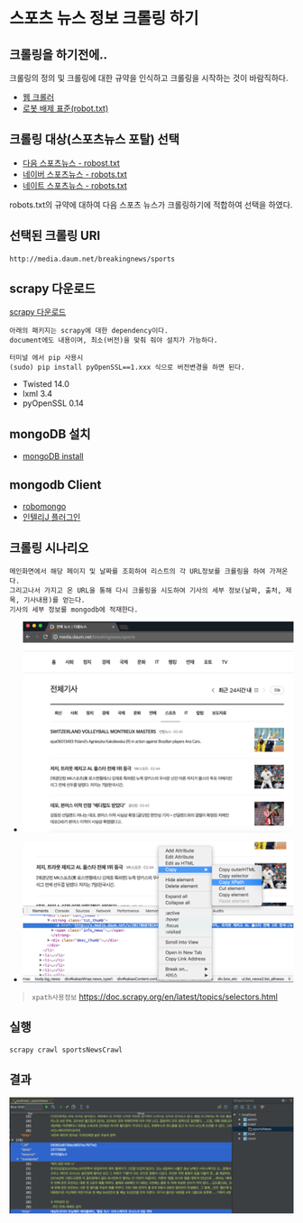 # 스포츠 뉴스 정보 크롤링 하기

## 크롤링을 하기전에..
크롤링의 정의 및 크롤링에 대한 규약을 인식하고 크롤링을 시작하는 것이 바람직하다.
- [웹 크롤러](https://ko.wikipedia.org/wiki/%EC%9B%B9_%ED%81%AC%EB%A1%A4%EB%9F%AC)
- [로봇 배제 표준(robot.txt)](https://ko.wikipedia.org/wiki/%EB%A1%9C%EB%B4%87_%EB%B0%B0%EC%A0%9C_%ED%91%9C%EC%A4%80)

## 크롤링 대상(스포츠뉴스 포탈) 선택
- [다음 스포츠뉴스 - robost.txt](http://media.daum.net/robots.txt)
- [네이버 스포츠뉴스 - robots.txt](http://sports.news.naver.com/robots.txt)
- [네이트 스포츠뉴스 - robots.txt](http://sports.news.nate.com/robots.txt)

robots.txt의 규약에 대하여 다음 스포츠 뉴스가 크롤링하기에 적합하여 선택을 하였다.

## 선택된 크롤링 URI
`http://media.daum.net/breakingnews/sports`


## scrapy 다운로드
[scrapy 다운로드](https://docs.scrapy.org/en/latest/intro/install.html#installing-scrapy)
```
아래의 패키지는 scrapy에 대한 dependency이다. 
document에도 내용이며, 최소(버전)을 맞춰 줘야 설치가 가능하다.
```
```
터미널 에서 pip 사용시 
(sudo) pip install pyOpenSSL==1.xxx 식으로 버전변경을 하면 된다. 
```
- Twisted 14.0 
- lxml 3.4
- pyOpenSSL 0.14


## mongoDB 설치
- [mongoDB install](https://docs.mongodb.com/manual/administration/install-community)

## mongodb Client
- [robomongo](https://robomongo.org)
- [인텔리J 플러그인](https://plugins.jetbrains.com/plugin/7141-mongo-plugin)


## 크롤링 시나리오
```
메인화면에서 해당 페이지 및 날짜를 조회하여 리스트의 각 URL정보를 크롤링을 하여 가져온다.
그리고나서 가지고 온 URL을 통해 다시 크롤링을 시도하여 기사의 세부 정보(날짜, 출처, 제목, 기사내용)를 얻는다.
기사의 세부 정보를 mongodb에 적재한다.
```


- ![메인화면](/image/main.png)

- ![path추출](/image/xpath.png)

> `xpath사용정보` https://doc.scrapy.org/en/latest/topics/selectors.html
 


## 실행
```
scrapy crawl sportsNewsCrawl
```

## 결과
![mongodb에 저장된 데이터](/image/data.png)
